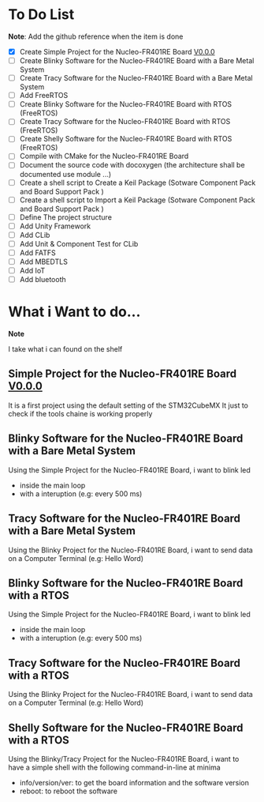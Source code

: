 # To Do List

**Note**: Add the github reference when the item is done 

- [X] Create Simple Project for the Nucleo-FR401RE Board [V0.0.0](https://github.com/sgabre/CrazyUncleLab/releases/tag/V0.0.0)
- [ ] Create Blinky Software for the Nucleo-FR401RE Board with a Bare Metal System
- [ ] Create Tracy Software for the Nucleo-FR401RE Board with a Bare Metal System
- [ ] Add FreeRTOS
- [ ] Create Blinky Software for the Nucleo-FR401RE Board with RTOS (FreeRTOS)
- [ ] Create Tracy Software for the Nucleo-FR401RE Board with RTOS (FreeRTOS)
- [ ] Create Shelly Software for the Nucleo-FR401RE Board with RTOS (FreeRTOS)
- [ ] Compile with CMake for the  Nucleo-FR401RE Board
- [ ] Document the source code with docoxygen (the architecture shall be documented use module ...) 
- [ ] Create a shell script to Create a Keil Package (Sotware Component Pack and Board Support Pack )
- [ ] Create a shell script to Import a Keil Package (Sotware Component Pack and Board Support Pack )
- [ ] Define The project structure
- [ ] Add Unity Framework
- [ ] Add CLib
- [ ] Add Unit & Component Test for CLib
- [ ] Add FATFS
- [ ] Add MBEDTLS
- [ ] Add IoT
- [ ] Add bluetooth

# What i Want to do...

**Note**

I take what i can found on the shelf

## Simple Project for the Nucleo-FR401RE Board [V0.0.0](https://github.com/sgabre/CrazyUncleLab/releases/tag/V0.0.0)

It is a first project using the default setting of the STM32CubeMX
It just to check if the tools chaine is working properly

## Blinky Software for the Nucleo-FR401RE Board with a Bare Metal System

Using the Simple Project for the Nucleo-FR401RE Board, i want to blink led
- inside the main loop
- with a interuption (e.g: every 500 ms)

## Tracy Software for the Nucleo-FR401RE Board with a Bare Metal System

Using the Blinky Project for the Nucleo-FR401RE Board, i want to send data on a Computer Terminal (e.g: Hello Word)

## Blinky Software for the Nucleo-FR401RE Board with a RTOS

Using the Simple Project for the Nucleo-FR401RE Board, i want to blink led
- inside the main loop
- with a interuption (e.g: every 500 ms)

## Tracy Software for the Nucleo-FR401RE Board with a RTOS

Using the Blinky Project for the Nucleo-FR401RE Board, i want to send data on a Computer Terminal (e.g: Hello Word)

## Shelly Software for the Nucleo-FR401RE Board with a RTOS

Using the Blinky/Tracy Project for the Nucleo-FR401RE Board, i want to have a simple shell with the following command-in-line at minima
- info/version/ver: to get the board information and the software version
- reboot: to reboot the software

